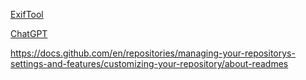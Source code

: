 [ExifTool](https://exiftool.org/install.html)

[ChatGPT](https://chat.openai.com/?model=text-davinci-002-render-sha)

https://docs.github.com/en/repositories/managing-your-repositorys-settings-and-features/customizing-your-repository/about-readmes
